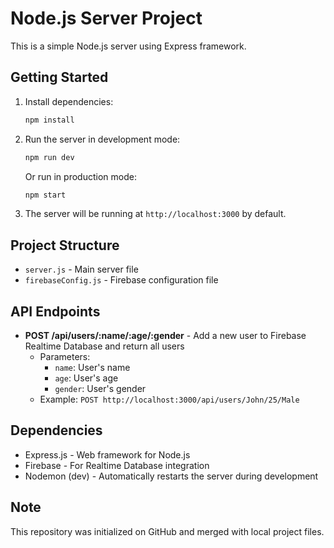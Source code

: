 # Node.js Server Project

This is a simple Node.js server using Express framework.

## Getting Started

1. Install dependencies:
   ```bash
   npm install
   ```

2. Run the server in development mode:
   ```bash
   npm run dev
   ```

   Or run in production mode:
   ```bash
   npm start
   ```

3. The server will be running at `http://localhost:3000` by default.

## Project Structure

- `server.js` - Main server file
- `firebaseConfig.js` - Firebase configuration file

## API Endpoints

- **POST /api/users/:name/:age/:gender** - Add a new user to Firebase Realtime Database and return all users
  - Parameters:
    - `name`: User's name
    - `age`: User's age
    - `gender`: User's gender
  - Example: `POST http://localhost:3000/api/users/John/25/Male`

## Dependencies

- Express.js - Web framework for Node.js
- Firebase - For Realtime Database integration
- Nodemon (dev) - Automatically restarts the server during development

## Note

This repository was initialized on GitHub and merged with local project files.
